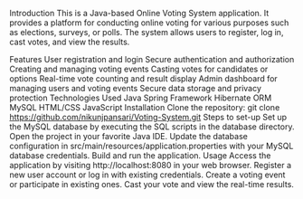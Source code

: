 Introduction
This is a Java-based Online Voting System application. It provides a platform for conducting online voting for various purposes such as elections, surveys, or polls. The system allows users to register, log in, cast votes, and view the results.

Features
User registration and login
Secure authentication and authorization
Creating and managing voting events
Casting votes for candidates or options
Real-time vote counting and result display
Admin dashboard for managing users and voting events
Secure data storage and privacy protection
Technologies Used
Java
Spring Framework
Hibernate ORM
MySQL
HTML/CSS
JavaScript
Installation
Clone the repository:
git clone https://github.com/nikunjpansari/Voting-System.git
Steps to set-up
Set up the MySQL database by executing the SQL scripts in the database directory.
Open the project in your favorite Java IDE.
Update the database configuration in src/main/resources/application.properties with your MySQL database credentials.
Build and run the application.
Usage
Access the application by visiting http://localhost:8080 in your web browser.
Register a new user account or log in with existing credentials.
Create a voting event or participate in existing ones.
Cast your vote and view the real-time results.
